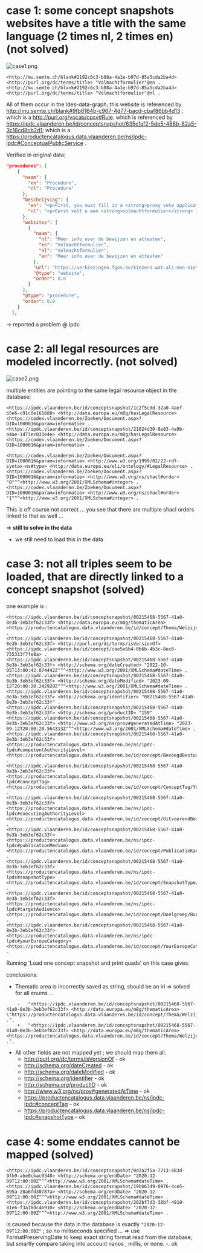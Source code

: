 # case 1: some concept snapshots websites have a title with the same language (2 times nl, 2 times en)  (not solved)

![case1.png](img%2Fcase1.png)

```
<http://mu.semte.ch/blank#2192c6c3-b88a-4a1e-b97d-85a5cda2ba4d> <http://purl.org/dc/terms/title> "Volmachtformulier"@en .
<http://mu.semte.ch/blank#2192c6c3-b88a-4a1e-b97d-85a5cda2ba4d> <http://purl.org/dc/terms/title> "Volmachtformulier"@nl .
```

All of them occur in the ldes-data-graph; 
this website is referenced by http://mu.semte.ch/blank#9fb6164b-c967-4d77-bacd-cbaf86bb4d13 ; which is a http://purl.org/vocab/cpsv#Rule.
which is referenced by 	https://ipdc.vlaanderen.be/id/conceptsnapshot/635cfaf2-5de5-488b-82a5-3c16cd8cb2d1; which is a 	
https://productencatalogus.data.vlaanderen.be/ns/ipdc-lpdc#ConceptualPublicService . 

Verified in original data: 

```json
"procedures": [
    {
      "naam": {
        "en": "Procedure",
        "nl": "Procedure"
      },
      "beschrijving": {
        "en": "<p>First, you must fill in a <strong>proxy vote application form</strong>. You can download this form on the Verkiezingen.fgov.be website or request it free of charge from your local council.</p>\n\n<p>You must then give the completed proxy vote application form and the necessary documents in good time to a person entitled to vote who will vote on your behalf, i.e. the <strong>proxy</strong>.</p>\n\n<p>On election day, the proxy goes to the <strong>polling station stated on your polling card </strong>with the proxy vote form and the necessary documents.</p>\n\n<p>If you have not yet provided proof of absence during the voting, you must provide the Justice of the Peace with such proof as soon as possible after the elections.</p>\n\n<p>You will find more information on the evidence and certificates you must be able to submit on the Verkiezingen.fgov.be website.</p>",
        "nl": "<p>Eerst vult u een <strong>volmachtformulier</strong> in. U kunt het <a data-entity-substitution=\"canonical\" data-entity-type=\"node\" data-entity-uuid=\"f29de5f5-042e-43f0-a6a8-17d90888d6f3\" href=\"/node/4106\">volmachtformulier downloaden</a> op de website Verkiezingen.fgov.be of gratis aanvragen bij uw gemeentebestuur.</p>\n\n<p>Vervolgens geeft u het ingevulde volmachtformulier en de nodige documenten tijdig aan een kiesgerechtigde persoon die voor u zal stemmen, de <strong>volmachtkrijger</strong>.</p>\n\n<p>Op de dag van de verkiezingen gaat de volmachtkrijger met het volmachtformulier en de nodige documenten naar het <strong>stembureau dat op uw oproepingsbrief vermeld staat</strong>.</p>\n\n<p>Als u tijdens de stemming nog geen bewijs van afwezigheid hebt bezorgd, moet u dat bewijs zo snel mogelijk na de verkiezingen bezorgen aan de vrederechter.</p>\n\n<p>Op de website Verkiezingen.fgov.be vindt u <a data-entity-substitution=\"canonical\" data-entity-type=\"node\" data-entity-uuid=\"f29de5f5-042e-43f0-a6a8-17d90888d6f3\" href=\"/node/4106\">meer informatie over de bewijzen en attesten</a> die u moet kunnen voorleggen.</p>"
      },
      "websites": [
        {
          "naam": {
            "nl": "Meer info over de bewijzen en attesten",
            "en": "Volmachtformulier",
            "nl": "Volmachtformulier",
            "en": "Meer info over de bewijzen en attesten"
          },
          "url": "https://verkiezingen.fgov.be/kiezers-wat-als-men-niet-beschikbaar-is-op-de-dag-van-de-stemming/stemming-bij-volmacht",
          "@type": "website",
          "order": 0.0
        }
      ],
      "@type": "procedure",
      "order": 0.0
    }
  ],

```

-> reported a problem @ ipdc


# case 2: all legal resources are modeled incorrectly. (not solved)

![case2.png](img%2Fcase2.png)

multiple entities are pointing to the same legal resource object in the database:
```
<https://ipdc.vlaanderen.be/id/conceptsnapshot/1c2f5cdd-32a0-4aef-b5e6-c91c0e161688> <http://data.europa.eu/m8g/hasLegalResource> <https://codex.vlaanderen.be/Zoeken/Document.aspx?DID=1000016&param=informatie> .
<https://ipdc.vlaanderen.be/id/conceptsnapshot/21824d30-8e83-4a9b-a4ae-1d73ec033e4e> <http://data.europa.eu/m8g/hasLegalResource> <https://codex.vlaanderen.be/Zoeken/Document.aspx?DID=1000016&param=informatie> .

<https://codex.vlaanderen.be/Zoeken/Document.aspx?DID=1000016&param=informatie> <http://www.w3.org/1999/02/22-rdf-syntax-ns#type> <http://data.europa.eu/eli/ontology/#LegalResource> .
<https://codex.vlaanderen.be/Zoeken/Document.aspx?DID=1000016&param=informatie> <http://www.w3.org/ns/shacl#order> "0"^^<http://www.w3.org/2001/XMLSchema#integer> .
<https://codex.vlaanderen.be/Zoeken/Document.aspx?DID=1000016&param=informatie> <http://www.w3.org/ns/shacl#order> "1"^^<http://www.w3.org/2001/XMLSchema#integer> .
```

This is off course not correct ... you see that there are multiple shacl orders linked to that as well ... 

=> **still to solve in the data**
+ we still need to load this in the data

# case 3: not all triples seem to be loaded, that are directly linked to a concept snapshot (solved)

one example is :

```
<https://ipdc.vlaanderen.be/id/conceptsnapshot/00215468-5567-41a0-8e3b-3eb3ef62c33f> <http://data.europa.eu/m8g/thematicArea> <https://productencatalogus.data.vlaanderen.be/id/concept/Thema/WelzijnGezondheid> .
<https://ipdc.vlaanderen.be/id/conceptsnapshot/00215468-5567-41a0-8e3b-3eb3ef62c33f> <http://purl.org/dc/terms/isVersionOf> <https://ipdc.vlaanderen.be/id/concept/cae5e6b4-0b6b-4b3c-8ec6-755313f7fe8a> .
<https://ipdc.vlaanderen.be/id/conceptsnapshot/00215468-5567-41a0-8e3b-3eb3ef62c33f> <http://schema.org/dateCreated> "2022-10-05T13:00:42.074442Z"^^<http://www.w3.org/2001/XMLSchema#dateTime> .
<https://ipdc.vlaanderen.be/id/conceptsnapshot/00215468-5567-41a0-8e3b-3eb3ef62c33f> <http://schema.org/dateModified> "2023-09-12T20:00:20.242928Z"^^<http://www.w3.org/2001/XMLSchema#dateTime> .
<https://ipdc.vlaanderen.be/id/conceptsnapshot/00215468-5567-41a0-8e3b-3eb3ef62c33f> <http://schema.org/identifier> "00215468-5567-41a0-8e3b-3eb3ef62c33f" .
<https://ipdc.vlaanderen.be/id/conceptsnapshot/00215468-5567-41a0-8e3b-3eb3ef62c33f> <http://schema.org/productID> "159" .
<https://ipdc.vlaanderen.be/id/conceptsnapshot/00215468-5567-41a0-8e3b-3eb3ef62c33f> <http://www.w3.org/ns/prov#generatedAtTime> "2023-09-12T20:00:20.564313Z"^^<http://www.w3.org/2001/XMLSchema#dateTime> .
<https://ipdc.vlaanderen.be/id/conceptsnapshot/00215468-5567-41a0-8e3b-3eb3ef62c33f> <https://productencatalogus.data.vlaanderen.be/ns/ipdc-lpdc#competentAuthorityLevel> <https://productencatalogus.data.vlaanderen.be/id/concept/BevoegdBestuursniveau/Federaal> .
<https://ipdc.vlaanderen.be/id/conceptsnapshot/00215468-5567-41a0-8e3b-3eb3ef62c33f> <https://productencatalogus.data.vlaanderen.be/ns/ipdc-lpdc#conceptTag> <https://productencatalogus.data.vlaanderen.be/id/concept/ConceptTag/YourEuropeVerplicht> .
<https://ipdc.vlaanderen.be/id/conceptsnapshot/00215468-5567-41a0-8e3b-3eb3ef62c33f> <https://productencatalogus.data.vlaanderen.be/ns/ipdc-lpdc#executingAuthorityLevel> <https://productencatalogus.data.vlaanderen.be/id/concept/UitvoerendBestuursniveau/Lokaal> .
<https://ipdc.vlaanderen.be/id/conceptsnapshot/00215468-5567-41a0-8e3b-3eb3ef62c33f> <https://productencatalogus.data.vlaanderen.be/ns/ipdc-lpdc#publicationMedium> <https://productencatalogus.data.vlaanderen.be/id/concept/PublicatieKanaal/YourEurope> .
<https://ipdc.vlaanderen.be/id/conceptsnapshot/00215468-5567-41a0-8e3b-3eb3ef62c33f> <https://productencatalogus.data.vlaanderen.be/ns/ipdc-lpdc#snapshotType> <https://productencatalogus.data.vlaanderen.be/id/concept/SnapshotType/Update> .
<https://ipdc.vlaanderen.be/id/conceptsnapshot/00215468-5567-41a0-8e3b-3eb3ef62c33f> <https://productencatalogus.data.vlaanderen.be/ns/ipdc-lpdc#targetAudience> <https://productencatalogus.data.vlaanderen.be/id/concept/Doelgroep/Burger> .
<https://ipdc.vlaanderen.be/id/conceptsnapshot/00215468-5567-41a0-8e3b-3eb3ef62c33f> <https://productencatalogus.data.vlaanderen.be/ns/ipdc-lpdc#yourEuropeCategory> <https://productencatalogus.data.vlaanderen.be/id/concept/YourEuropeCategorie/VerblijfOverlijden> .
```

Running 'Load one concept snapshot and print quads' on this case gives:

conclusions:
- Thematic area is incorrectly saved as string, should be an iri => solved for all enums ... 
```
    -   "<https://ipdc.vlaanderen.be/id/conceptsnapshot/00215468-5567-41a0-8e3b-3eb3ef62c33f> <http://data.europa.eu/m8g/thematicArea> \"https://productencatalogus.data.vlaanderen.be/id/concept/Thema/WelzijnGezondheid\" .",
    +   "<https://ipdc.vlaanderen.be/id/conceptsnapshot/00215468-5567-41a0-8e3b-3eb3ef62c33f> <http://data.europa.eu/m8g/thematicArea> <https://productencatalogus.data.vlaanderen.be/id/concept/Thema/WelzijnGezondheid> .",
```
- All other fields are not mapped yet ; we should map them all.
  - http://purl.org/dc/terms/isVersionOf - ok
  - http://schema.org/dateCreated - ok 
  - http://schema.org/dateModified - ok
  - http://schema.org/identifier - ok
  - http://schema.org/productID - ok
  - http://www.w3.org/ns/prov#generatedAtTime - ok
  - https://productencatalogus.data.vlaanderen.be/ns/ipdc-lpdc#conceptTag - ok
  - https://productencatalogus.data.vlaanderen.be/ns/ipdc-lpdc#snapshotType - ok


# case 4: some enddates cannot be mapped (solved)

```
<https://ipdc.vlaanderen.be/id/conceptsnapshot/0d2a2f5a-7213-483d-9fb9-abe0cbac0348> <http://schema.org/endDate> "2020-12-09T12:00:00Z"^^<http://www.w3.org/2001/XMLSchema#dateTime> .
<https://ipdc.vlaanderen.be/id/conceptsnapshot/19bb6349-0976-4ce5-895a-28a6fd30787a> <http://schema.org/endDate> "2020-12-09T12:00:00Z"^^<http://www.w3.org/2001/XMLSchema#dateTime> .
<https://ipdc.vlaanderen.be/id/conceptsnapshot/202bf7d3-38bf-4910-81e6-f3a18dc46910> <http://schema.org/endDate> "2020-12-09T12:00:00Z"^^<http://www.w3.org/2001/XMLSchema#dateTime> .
```

is caused because the data in the database is exactly `"2020-12-09T12:00:00Z"` ; so no milliseconds specified ... 
=> use FormatPreservingDate to keep exact string format read from the database, but smartly compare taking into account nanos , millis, or none. -. ok


